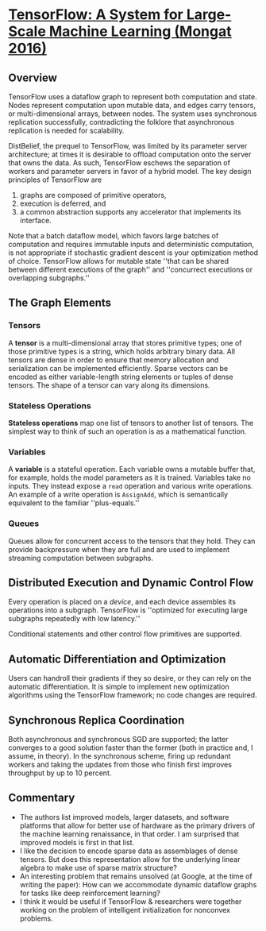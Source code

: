 # [TensorFlow: A System for Large-Scale Machine Learning (Mongat 2016)](https://www.usenix.org/system/files/conference/osdi16/osdi16-abadi.pdf)

## Overview
TensorFlow uses a dataflow graph to represent both computation and state.
Nodes represent computation upon mutable data, and edges carry tensors, or
multi-dimensional arrays, between nodes. The system uses synchronous replication
successfully, contradicting the folklore that asynchronous replication is
needed for scalability.

DistBelief, the prequel to TensorFlow, was limited by its parameter server
architecture; at times it is desirable to offload computation onto the
server that owns the data. As such, TensorFlow eschews the separation
of workers and parameter servers in favor of a hybrid model. The key design
principles of TensorFlow are

1. graphs are composed of primitive operators,
2. execution is deferred, and
3. a common abstraction supports any accelerator that implements its interface.

Note that a batch dataflow model, which favors large batches of computation and
requires immutable inputs and deterministic computation, is not appropriate
if stochastic gradient descent is your optimization method of choice. 
TensorFlow allows for mutable state ''that can be shared between different
executions of the graph'' and ''concurrect executions or overlapping
subgraphs.''

## The Graph Elements

### Tensors
A **tensor** is a multi-dimensional array that stores primitive types; one
of those primitive types is a string, which holds arbitrary binary data.
All tensors are dense in order to ensure that memory allocation and
serialization can be implemented efficiently. Sparse vectors can be encoded
as either variable-length string elements or tuples of dense tensors. The
shape of a tensor can vary along its dimensions.

### Stateless Operations
**Stateless operations** map one list of tensors to another list of
tensors. The simplest way to think of such an operation is as a mathematical
function.

### Variables
A **variable** is a stateful operation. Each variable owns a mutable
buffer that, for example, holds the model parameters as it is trained.
Variables take no inputs. They instead expose a `read` operation and various
write operations. An example of a write operation is `AssignAdd`, which
is semantically equivalent to the familiar ''plus-equals.''

### Queues
Queues allow for concurrent access to the tensors that they hold. They can
provide backpressure when they are full and are used to implement streaming
computation between subgraphs.

## Distributed Execution and Dynamic Control Flow
Every operation is placed on a *device*, and each device assembles its
operations into a subgraph. TensorFlow is ''optimized for executing large
subgraphs repeatedly with low latency.''

Conditional statements and other control flow primitives are supported.

## Automatic Differentiation and Optimization
Users can handroll their gradients if they so desire, or they can rely on
the automatic differentiation. It is simple to implement new optimization
algorithms using the TensorFlow framework; no code changes are required.

## Synchronous Replica Coordination
Both asynchronous and synchronous SGD are supported; the latter converges
to a good solution faster than the former (both in practice and, I assume,
in theory). In the synchronous scheme, firing up redundant workers and
taking the updates from those who finish first improves throughput by up to
10 percent.

## Commentary
* The authors list improved models, larger datasets, and software platforms
  that allow for better use of hardware as the primary drivers of the machine
  learning renaissance, in that order. I am surprised that improved models
  is first in that list.
* I like the decision to encode sparse data as assemblages of dense tensors.
  But does this representation allow for the underlying linear algebra
  to make use of sparse matrix structure?
* An interesting problem that remains unsolved (at Google, at the time of
  writing the paper): How can we accommodate dynamic dataflow graphs for
  tasks like deep reinforcement learning?
* I think it would be useful if TensorFlow & researchers were together
  working on the problem of intelligent initialization for nonconvex problems.
